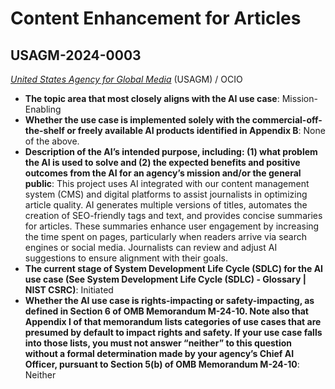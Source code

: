 # Content Enhancement for Articles
## USAGM-2024-0003
_[United States Agency for Global Media](<../3_agency/United States Agency for Global Media.md>)_ (USAGM) / OCIO


+ **The topic area that most closely aligns with the AI use case**: Mission-Enabling
+ **Whether the use case is implemented solely with the commercial-off-the-shelf or freely available AI products identified in Appendix B**: None of the above.
+ **Description of the AI’s intended purpose, including: (1) what problem the AI is used to solve and (2) the expected benefits and positive outcomes from the AI for an agency’s mission and/or the general public**: This project uses AI integrated with our content management system (CMS) and digital platforms to assist journalists in optimizing article quality. AI generates multiple versions of titles, automates the creation of SEO-friendly tags and text, and provides concise summaries for articles. These summaries enhance user engagement by increasing the time spent on pages, particularly when readers arrive via search engines or social media. Journalists can review and adjust AI suggestions to ensure alignment with their goals.
+ **The current stage of System Development Life Cycle (SDLC) for the AI use case (See System Development Life Cycle (SDLC) - Glossary | NIST CSRC)**: Initiated
+ **Whether the AI use case is rights-impacting or safety-impacting, as defined in Section 6 of OMB Memorandum M-24-10. Note also that Appendix I of that memorandum lists categories of use cases that are presumed by default to impact rights and safety. If your use case falls into those lists, you must not answer “neither” to this question without a formal determination made by your agency’s Chief AI Officer, pursuant to Section 5(b) of OMB Memorandum M-24-10**: Neither